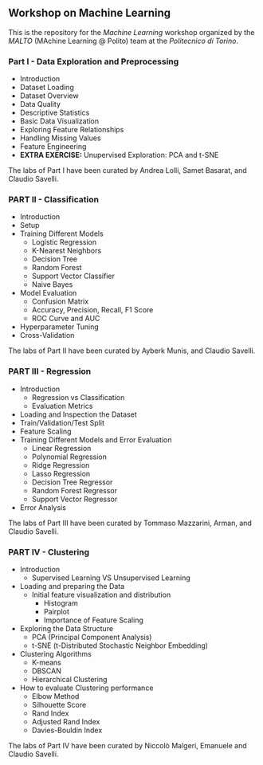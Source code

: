 ## Workshop on Machine Learning 

This is the repository for the *Machine Learning* workshop organized by the *MALTO* (MAchine Learning @ Polito) team at the *Politecnico di Torino*.


### Part I - Data Exploration and Preprocessing

- Introduction
- Dataset Loading 
- Dataset Overview
- Data Quality 
- Descriptive Statistics
- Basic Data Visualization
- Exploring Feature Relationships
- Handling Missing Values
- Feature Engineering
- **EXTRA EXERCISE:** Unupervised Exploration: PCA and t-SNE

The labs of Part I have been curated by Andrea Lolli, Samet Basarat, and Claudio Savelli. 

### PART II - Classification 

- Introduction
- Setup
- Training Different Models
  - Logistic Regression
  - K-Nearest Neighbors
  - Decision Tree
  - Random Forest
  - Support Vector Classifier
  - Naive Bayes
- Model Evaluation
  - Confusion Matrix
  - Accuracy, Precision, Recall, F1 Score
  - ROC Curve and AUC
- Hyperparameter Tuning
- Cross-Validation

The labs of Part II have been curated by Ayberk Munis, and Claudio Savelli.

### PART III - Regression 

- Introduction
  - Regression vs Classification
  - Evaluation Metrics
- Loading and Inspection the Dataset
- Train/Validation/Test Split
- Feature Scaling
- Training Different Models and Error Evaluation
  - Linear Regression
  - Polynomial Regression
  - Ridge Regression
  - Lasso Regression
  - Decision Tree Regressor
  - Random Forest Regressor
  - Support Vector Regressor
- Error Analysis

The labs of Part III have been curated by Tommaso Mazzarini, Arman, and Claudio Savelli.

### PART IV - Clustering 

- Introduction
  - Supervised Learning VS Unsupervised Learning
- Loading and preparing the Data
  - Initial feature visualization and distribution
    - Histogram
    - Pairplot
    - Importance of Feature Scaling 
- Exploring the Data Structure 
  - PCA (Principal Component Analysis)
  - t-SNE (t-Distributed Stochastic Neighbor Embedding)
- Clustering Algorithms
  - K-means
  - DBSCAN
  - Hierarchical Clustering
- How to evaluate Clustering performance
  - Elbow Method
  - Silhouette Score
  - Rand Index 
  - Adjusted Rand Index
  - Davies-Bouldin Index

The labs of Part IV have been curated by Niccolò Malgeri, Emanuele and Claudio Savelli.
